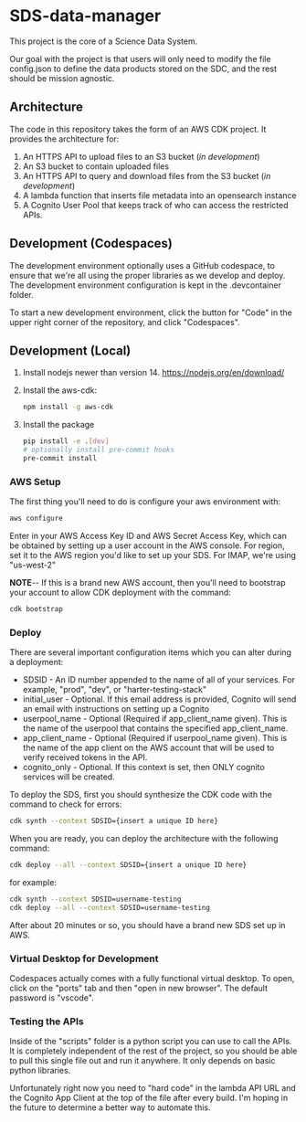 # SDS-data-manager

This project is the core of a Science Data System.  

Our goal with the project is that users will only need to modify the file config.json to define the data products stored on the SDC, and the rest should be mission agnostic.  

## Architecture

The code in this repository takes the form of an AWS CDK project. It provides the architecture for:

1. An HTTPS API to upload files to an S3 bucket (*in development*)
2. An S3 bucket to contain uploaded files
3. An HTTPS API to query and download files from the S3 bucket (*in development*)
4. A lambda function that inserts file metadata into an opensearch instance
5. A Cognito User Pool that keeps track of who can access the restricted APIs.  

## Development (Codespaces)

The development environment optionally uses a GitHub codespace, to ensure that we're all using the proper libraries as we develop and deploy.  The development environment configuration is kept in the .devcontainer folder.  

To start a new development environment, click the button for "Code" in the upper right corner of the repository, and click "Codespaces".  

## Development (Local)

1. Install nodejs newer than version 14.
    <https://nodejs.org/en/download/>

2. Install the aws-cdk:

    ```bash
    npm install -g aws-cdk
    ```

3. Install the package

    ```bash
    pip install -e .[dev]
    # optionally install pre-commit hooks
    pre-commit install
    ```

### AWS Setup

The first thing you'll need to do is configure your aws environment with:

```bash
aws configure
```

Enter in your AWS Access Key ID and AWS Secret Access Key, which can be obtained by setting up a user account in the AWS console. For region, set it to the AWS region you'd like to set up your SDS. For IMAP, we're using "us-west-2"

**NOTE**-- If this is a brand new AWS account, then you'll need to bootstrap your account to allow CDK deployment with the command:

```bash
cdk bootstrap
```

### Deploy

There are several important configuration items which you can alter during a deployment:

- SDSID - An ID number appended to the name of all of your services.  For example, "prod", "dev", or "harter-testing-stack"
- initial_user - Optional. If this email address is provided, Cognito will send an email with instructions on setting up a Cognito 
- userpool_name - Optional (Required if app_client_name given). This is the name of the userpool that contains the specified app_client_name.
- app_client_name - Optional (Required if userpool_name given). This is the name of the app client on the AWS account that will be used to verify received tokens in the API.  
- cognito_only - Optional.  If this context is set, then ONLY cognito services will be created. 

To deploy the SDS, first you should synthesize the CDK code with the command to check for errors:

```bash
cdk synth --context SDSID={insert a unique ID here}
```

When you are ready, you can deploy the architecture with the following command:

```bash
cdk deploy --all --context SDSID={insert a unique ID here}
```

for example:

```bash
cdk synth --context SDSID=username-testing
cdk deploy --all --context SDSID=username-testing
```

After about 20 minutes or so, you should have a brand new SDS set up in AWS.  



### Virtual Desktop for Development

Codespaces actually comes with a fully functional virtual desktop.  To open, click on the "ports" tab and then "open in new browser". The default password is "vscode".

### Testing the APIs

Inside of the "scripts" folder is a python script you can use to call the APIs.  It is completely independent of the rest of the project, so you should be able to pull this single file out and run it anywhere.  It only depends on basic python libraries.

Unfortunately right now you need to "hard code" in the lambda API URL and the Cognito App Client at the top of the file after every build.  I'm hoping in the future to determine a better way to automate this.
